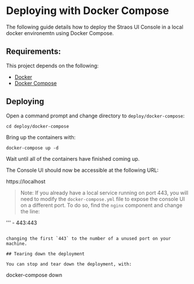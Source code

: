 # Deploying with Docker Compose

The following guide details how to deploy the Straos UI Console in a local docker environemtn using Docker Compose.

## Requirements:
This project depends on the following:

* [Docker](https://docs.docker.com/engine/installation/)
* [Docker Compose](https://docs.docker.com/compose/install/)

## Deploying

Open a command prompt and change directory to `deploy/docker-compose`:

```
cd deploy/docker-compose
```

Bring up the containers with:

```
docker-compose up -d
```

Wait until all of the containers have finished coming up.

The Console UI should now be accessible at the following URL:

https://localhost

> Note: If you already have a local service running on port 443, you will need to modify the `docker-compose.yml` file to expose the console UI on a different port. To do so, find the `nginx` component and change the line:

'''
    - 443:443
```

changing the first `443` to the number of a unused port on your machine.

## Tearing down the deployment

You can stop and tear down the deployment, with:

```
docker-compose down
```